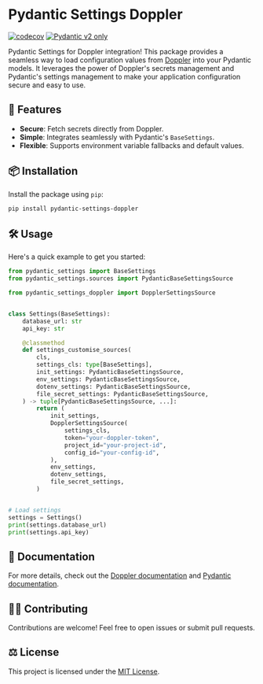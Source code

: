 # Pydantic Settings Doppler
[![codecov](https://codecov.io/gh/ajauniskis/pydantic-settings-doppler/graph/badge.svg?token=XB1M3ET2H7)](https://codecov.io/gh/ajauniskis/pydantic-settings-doppler)
[![Pydantic v2 only](https://img.shields.io/endpoint?url=https://raw.githubusercontent.com/pydantic/pydantic/main/docs/badge/v2.json)](https://docs.pydantic.dev/latest/contributing/#badges)

Pydantic Settings for Doppler integration! This package provides a seamless way to load configuration values from [Doppler](https://www.doppler.com/) into your Pydantic models. It leverages the power of Doppler's secrets management and Pydantic's settings management to make your application configuration secure and easy to use.

## 🚀 Features

- **Secure**: Fetch secrets directly from Doppler.
- **Simple**: Integrates seamlessly with Pydantic's `BaseSettings`.
- **Flexible**: Supports environment variable fallbacks and default values.

## 📦 Installation

Install the package using `pip`:

```bash
pip install pydantic-settings-doppler
```

## 🛠️ Usage

Here's a quick example to get you started:

```python
from pydantic_settings import BaseSettings
from pydantic_settings.sources import PydanticBaseSettingsSource

from pydantic_settings_doppler import DopplerSettingsSource


class Settings(BaseSettings):
    database_url: str
    api_key: str

    @classmethod
    def settings_customise_sources(
        cls,
        settings_cls: type[BaseSettings],
        init_settings: PydanticBaseSettingsSource,
        env_settings: PydanticBaseSettingsSource,
        dotenv_settings: PydanticBaseSettingsSource,
        file_secret_settings: PydanticBaseSettingsSource,
    ) -> tuple[PydanticBaseSettingsSource, ...]:
        return (
            init_settings,
            DopplerSettingsSource(
                settings_cls,
                token="your-doppler-token",
                project_id="your-project-id",
                config_id="your-config-id",
            ),
            env_settings,
            dotenv_settings,
            file_secret_settings,
        )


# Load settings
settings = Settings()
print(settings.database_url)
print(settings.api_key)

```

## 📖 Documentation

For more details, check out the [Doppler documentation](https://www.doppler.com/docs) and [Pydantic documentation](https://docs.pydantic.dev/).

## 🧑‍💻 Contributing

Contributions are welcome! Feel free to open issues or submit pull requests.

## ⚖️ License

This project is licensed under the [MIT License](./LICENSE).

